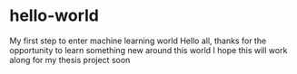# hello-world
My first step to enter machine learning world
Hello all, thanks for the opportunity to learn something new around this world
I hope this will work along for my thesis project soon
